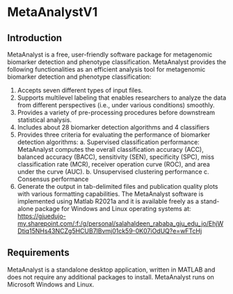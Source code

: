 # MetaAnalystV1

## Introduction
MetaAnalyst is a free, user-friendly software package for metagenomic biomarker detection and phenotype classification. MetaAnalyst provides the following functionalities as an efficient analysis tool for metagenomic biomarker detection and phenotype classification:
1.	Accepts seven different types of input files.
2.	Supports multilevel labeling that enables researchers to analyze the data from different perspectives (i.e., under various conditions) smoothly. 
3.	Provides a variety of pre-processing procedures before downstream statistical analysis.
4.	Includes about 28 biomarker detection algorithms and 4 classifiers
5.	Provides three criteria for evaluating the performance of biomarker detection algorithms:
a.	Supervised classification performance: MetaAnalyst computes the overall classification accuracy (ACC), balanced accuracy (BACC), sensitivity (SEN), specificity (SPC), miss classification rate (MCR), receiver operation curve (ROC), and area under the curve (AUC).
b.	Unsupervised clustering performance
c.	Consensus performance
6.	Generate the output in tab-delimited files and publication quality plots with various formatting capabilities.
The MetaAnalyst software is implemented using Matlab R2021a and it is available freely as a stand-alone package for Windows and Linux operating systems at: https://gjuedujo-my.sharepoint.com/:f:/g/personal/salahaldeen_rababa_gju_edu_jo/EhjWDtiq15NHs43NCZg5HCUB7lBvmj01ck59-0K07iOdUQ?e=wFTcHj
## Requirements
MetaAnalyst is a standalone desktop application, written in MATLAB and does not require any additional packages to install. MetaAnalyst runs on Microsoft Windows and Linux.
